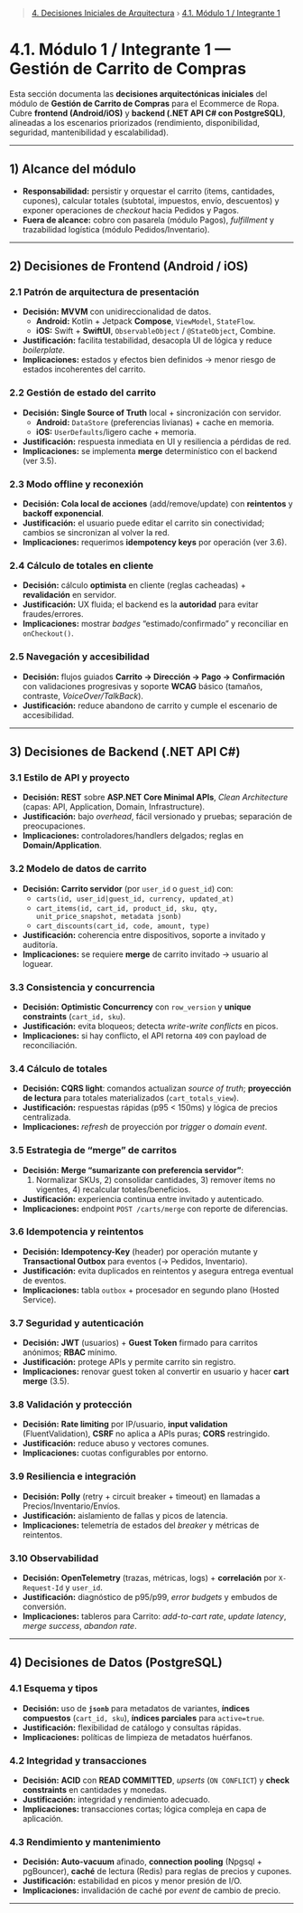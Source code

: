 > [4. Decisiones Iniciales de Arquitectura](../4.md) › [4.1. Módulo 1 / Integrante 1](4.1.md)

# 4.1. Módulo 1 / Integrante 1 — Gestión de Carrito de Compras

Esta sección documenta las **decisiones arquitectónicas iniciales** del módulo de **Gestión de Carrito de Compras** para el Ecommerce de Ropa.  
Cubre **frontend (Android/iOS)** y **backend (.NET API C# con PostgreSQL)**, alineadas a los escenarios priorizados (rendimiento, disponibilidad, seguridad, mantenibilidad y escalabilidad).

---

## 1) Alcance del módulo
- **Responsabilidad:** persistir y orquestar el carrito (items, cantidades, cupones), calcular totales (subtotal, impuestos, envío, descuentos) y exponer operaciones de *checkout* hacia Pedidos y Pagos.
- **Fuera de alcance:** cobro con pasarela (módulo Pagos), *fulfillment* y trazabilidad logística (módulo Pedidos/Inventario).

---

## 2) Decisiones de Frontend (Android / iOS)

### 2.1 Patrón de arquitectura de presentación
- **Decisión:** **MVVM** con unidireccionalidad de datos.
  - **Android:** Kotlin + Jetpack **Compose**, `ViewModel`, `StateFlow`.
  - **iOS:** Swift + **SwiftUI**, `ObservableObject` / `@StateObject`, Combine.
- **Justificación:** facilita testabilidad, desacopla UI de lógica y reduce *boilerplate*.  
- **Implicaciones:** estados y efectos bien definidos → menor riesgo de estados incoherentes del carrito.

### 2.2 Gestión de estado del carrito
- **Decisión:** **Single Source of Truth** local + sincronización con servidor.
  - **Android:** `DataStore` (preferencias livianas) + cache en memoria.
  - **iOS:** `UserDefaults`/ligero cache + memoria.
- **Justificación:** respuesta inmediata en UI y resiliencia a pérdidas de red.  
- **Implicaciones:** se implementa **merge** determinístico con el backend (ver 3.5).

### 2.3 Modo offline y reconexión
- **Decisión:** **Cola local de acciones** (add/remove/update) con **reintentos** y **backoff exponencial**.
- **Justificación:** el usuario puede editar el carrito sin conectividad; cambios se sincronizan al volver la red.  
- **Implicaciones:** requerimos **idempotency keys** por operación (ver 3.6).

### 2.4 Cálculo de totales en cliente
- **Decisión:** cálculo **optimista** en cliente (reglas cacheadas) + **revalidación** en servidor.
- **Justificación:** UX fluida; el backend es la **autoridad** para evitar fraudes/errores.  
- **Implicaciones:** mostrar *badges* “estimado/confirmado” y reconciliar en `onCheckout()`.

### 2.5 Navegación y accesibilidad
- **Decisión:** flujos guiados **Carrito → Dirección → Pago → Confirmación** con validaciones progresivas y soporte **WCAG** básico (tamaños, contraste, *VoiceOver/TalkBack*).
- **Justificación:** reduce abandono de carrito y cumple el escenario de accesibilidad.

---

## 3) Decisiones de Backend (.NET API C#)

### 3.1 Estilo de API y proyecto
- **Decisión:** **REST** sobre **ASP.NET Core Minimal APIs**, *Clean Architecture* (capas: API, Application, Domain, Infrastructure).
- **Justificación:** bajo *overhead*, fácil versionado y pruebas; separación de preocupaciones.  
- **Implicaciones:** controladores/handlers delgados; reglas en **Domain/Application**.

### 3.2 Modelo de datos de carrito
- **Decisión:** **Carrito servidor** (por `user_id` o `guest_id`) con:
  - `carts(id, user_id|guest_id, currency, updated_at)`
  - `cart_items(id, cart_id, product_id, sku, qty, unit_price_snapshot, metadata jsonb)`
  - `cart_discounts(cart_id, code, amount, type)`
- **Justificación:** coherencia entre dispositivos, soporte a invitado y auditoría.  
- **Implicaciones:** se requiere **merge** de carrito invitado → usuario al loguear.

### 3.3 Consistencia y concurrencia
- **Decisión:** **Optimistic Concurrency** con `row_version` y **unique constraints** (`cart_id, sku`).
- **Justificación:** evita bloqueos; detecta *write-write conflicts* en picos.  
- **Implicaciones:** si hay conflicto, el API retorna `409` con payload de reconciliación.

### 3.4 Cálculo de totales
- **Decisión:** **CQRS light**: comandos actualizan *source of truth*; **proyección de lectura** para totales materializados (`cart_totals_view`).
- **Justificación:** respuestas rápidas (p95 < 150ms) y lógica de precios centralizada.  
- **Implicaciones:** *refresh* de proyección por *trigger* o *domain event*.

### 3.5 Estrategia de “merge” de carritos
- **Decisión:** **Merge “sumarizante con preferencia servidor”**:
  1) Normalizar SKUs, 2) consolidar cantidades, 3) remover ítems no vigentes, 4) recalcular totales/beneficios.
- **Justificación:** experiencia continua entre invitado y autenticado.  
- **Implicaciones:** endpoint `POST /carts/merge` con reporte de diferencias.

### 3.6 Idempotencia y reintentos
- **Decisión:** **Idempotency-Key** (header) por operación mutante y **Transactional Outbox** para eventos (→ Pedidos, Inventario).
- **Justificación:** evita duplicados en reintentos y asegura entrega eventual de eventos.  
- **Implicaciones:** tabla `outbox` + procesador en segundo plano (Hosted Service).

### 3.7 Seguridad y autenticación
- **Decisión:** **JWT** (usuarios) + **Guest Token** firmado para carritos anónimos; **RBAC** mínimo.
- **Justificación:** protege APIs y permite carrito sin registro.  
- **Implicaciones:** renovar guest token al convertir en usuario y hacer **cart merge** (3.5).

### 3.8 Validación y protección
- **Decisión:** **Rate limiting** por IP/usuario, **input validation** (FluentValidation), **CSRF** no aplica a APIs puras; **CORS** restringido.
- **Justificación:** reduce abuso y vectores comunes.  
- **Implicaciones:** cuotas configurables por entorno.

### 3.9 Resiliencia e integración
- **Decisión:** **Polly** (retry + circuit breaker + timeout) en llamadas a Precios/Inventario/Envíos.
- **Justificación:** aislamiento de fallas y picos de latencia.  
- **Implicaciones:** telemetría de estados del *breaker* y métricas de reintentos.

### 3.10 Observabilidad
- **Decisión:** **OpenTelemetry** (trazas, métricas, logs) + **correlación** por `X-Request-Id` y `user_id`.
- **Justificación:** diagnóstico de p95/p99, *error budgets* y embudos de conversión.  
- **Implicaciones:** tableros para Carrito: *add-to-cart rate*, *update latency*, *merge success*, *abandon rate*.

---

## 4) Decisiones de Datos (PostgreSQL)

### 4.1 Esquema y tipos
- **Decisión:** uso de **`jsonb`** para metadatos de variantes, **índices compuestos** (`cart_id, sku`), **índices parciales** para `active=true`.
- **Justificación:** flexibilidad de catálogo y consultas rápidas.  
- **Implicaciones:** políticas de limpieza de metadatos huérfanos.

### 4.2 Integridad y transacciones
- **Decisión:** **ACID** con **READ COMMITTED**, *upserts* (`ON CONFLICT`) y **check constraints** en cantidades y monedas.
- **Justificación:** integridad y rendimiento adecuado.  
- **Implicaciones:** transacciones cortas; lógica compleja en capa de aplicación.

### 4.3 Rendimiento y mantenimiento
- **Decisión:** **Auto-vacuum** afinado, **connection pooling** (Npgsql + pgBouncer), **caché** de lectura (Redis) para reglas de precios y cupones.
- **Justificación:** estabilidad en picos y menor presión de I/O.  
- **Implicaciones:** invalidación de caché por *event* de cambio de precio.

---

